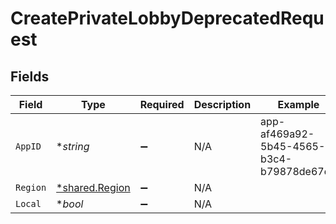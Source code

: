 # CreatePrivateLobbyDeprecatedRequest


## Fields

| Field                                           | Type                                            | Required                                        | Description                                     | Example                                         |
| ----------------------------------------------- | ----------------------------------------------- | ----------------------------------------------- | ----------------------------------------------- | ----------------------------------------------- |
| `AppID`                                         | **string*                                       | :heavy_minus_sign:                              | N/A                                             | app-af469a92-5b45-4565-b3c4-b79878de67d2        |
| `Region`                                        | [*shared.Region](../../models/shared/region.md) | :heavy_minus_sign:                              | N/A                                             |                                                 |
| `Local`                                         | **bool*                                         | :heavy_minus_sign:                              | N/A                                             |                                                 |